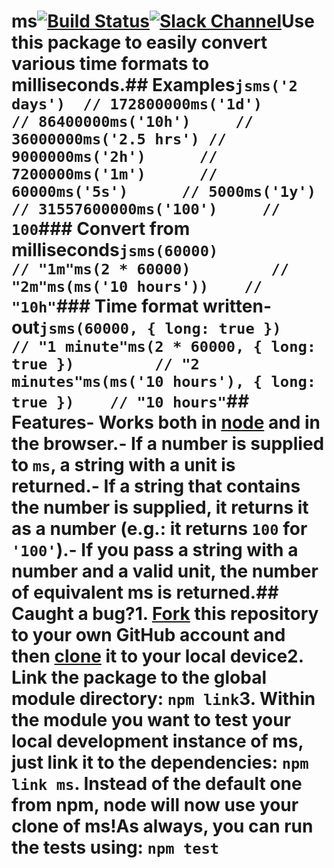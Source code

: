 # ms[![Build Status](https://travis-ci.org/zeit/ms.svg?branch=master)](https://travis-ci.org/zeit/ms)[![Slack Channel](http://zeit-slackin.now.sh/badge.svg)](https://zeit.chat/)Use this package to easily convert various time formats to milliseconds.## Examples```jsms('2 days')  // 172800000ms('1d')      // 86400000ms('10h')     // 36000000ms('2.5 hrs') // 9000000ms('2h')      // 7200000ms('1m')      // 60000ms('5s')      // 5000ms('1y')      // 31557600000ms('100')     // 100```### Convert from milliseconds```jsms(60000)             // "1m"ms(2 * 60000)         // "2m"ms(ms('10 hours'))    // "10h"```### Time format written-out```jsms(60000, { long: true })             // "1 minute"ms(2 * 60000, { long: true })         // "2 minutes"ms(ms('10 hours'), { long: true })    // "10 hours"```## Features- Works both in [node](https://nodejs.org) and in the browser.- If a number is supplied to `ms`, a string with a unit is returned.- If a string that contains the number is supplied, it returns it as a number (e.g.: it returns `100` for `'100'`).- If you pass a string with a number and a valid unit, the number of equivalent ms is returned.## Caught a bug?1. [Fork](https://help.github.com/articles/fork-a-repo/) this repository to your own GitHub account and then [clone](https://help.github.com/articles/cloning-a-repository/) it to your local device2. Link the package to the global module directory: `npm link`3. Within the module you want to test your local development instance of ms, just link it to the dependencies: `npm link ms`. Instead of the default one from npm, node will now use your clone of ms!As always, you can run the tests using: `npm test`